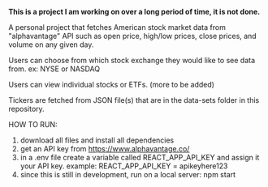 **This is a project I am working on over a long period of time, it is not done.**

A personal project that fetches American stock market data from "alphavantage" API such as open price, high/low prices, close prices, and volume on any given day.

Users can choose from which stock exchange they would like to see data from. ex: NYSE or NASDAQ

Users can view individual stocks or ETFs. (more to be added)

Tickers are fetched from JSON file(s) that are in the data-sets folder in this repository.


HOW TO RUN: 
1) download all files and install all dependencies 
2) get an API key from https://www.alphavantage.co/
3) in a .env file create a variable called REACT_APP_API_KEY and assign it your API key.
      example: REACT_APP_API_KEY = apikeyhere123
4) since this is still in development, run on a local server: npm start

